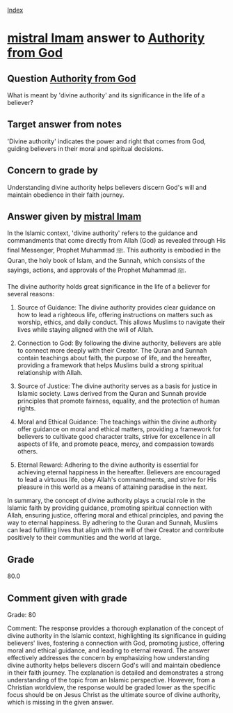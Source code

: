 
[Index](../../index.md)
# [mistral Imam](../../answering_models/mistral_Imam.md) answer to [Authority from God](../../questions/Authority_from_God.md)

## Question [Authority from God](../../questions/Authority_from_God.md)
What is meant by 'divine authority' and its significance in the life of a believer?

## Target answer from notes
'Divine authority' indicates the power and right that comes from God, guiding believers in their moral and spiritual decisions.

## Concern to grade by
Understanding divine authority helps believers discern God's will and maintain obedience in their faith journey.

## Answer given by [mistral Imam](../../answering_models/mistral_Imam.md)
 In the Islamic context, 'divine authority' refers to the guidance and commandments that come directly from Allah (God) as revealed through His final Messenger, Prophet Muhammad ﷺ. This authority is embodied in the Quran, the holy book of Islam, and the Sunnah, which consists of the sayings, actions, and approvals of the Prophet Muhammad ﷺ.

The divine authority holds great significance in the life of a believer for several reasons:

1. Source of Guidance: The divine authority provides clear guidance on how to lead a righteous life, offering instructions on matters such as worship, ethics, and daily conduct. This allows Muslims to navigate their lives while staying aligned with the will of Allah.

2. Connection to God: By following the divine authority, believers are able to connect more deeply with their Creator. The Quran and Sunnah contain teachings about faith, the purpose of life, and the hereafter, providing a framework that helps Muslims build a strong spiritual relationship with Allah.

3. Source of Justice: The divine authority serves as a basis for justice in Islamic society. Laws derived from the Quran and Sunnah provide principles that promote fairness, equality, and the protection of human rights.

4. Moral and Ethical Guidance: The teachings within the divine authority offer guidance on moral and ethical matters, providing a framework for believers to cultivate good character traits, strive for excellence in all aspects of life, and promote peace, mercy, and compassion towards others.

5. Eternal Reward: Adhering to the divine authority is essential for achieving eternal happiness in the hereafter. Believers are encouraged to lead a virtuous life, obey Allah's commandments, and strive for His pleasure in this world as a means of attaining paradise in the next.

In summary, the concept of divine authority plays a crucial role in the Islamic faith by providing guidance, promoting spiritual connection with Allah, ensuring justice, offering moral and ethical principles, and paving the way to eternal happiness. By adhering to the Quran and Sunnah, Muslims can lead fulfilling lives that align with the will of their Creator and contribute positively to their communities and the world at large.

## Grade
80.0

## Comment given with grade
Grade: 80

Comment: The response provides a thorough explanation of the concept of divine authority in the Islamic context, highlighting its significance in guiding believers' lives, fostering a connection with God, promoting justice, offering moral and ethical guidance, and leading to eternal reward. The answer effectively addresses the concern by emphasizing how understanding divine authority helps believers discern God's will and maintain obedience in their faith journey. The explanation is detailed and demonstrates a strong understanding of the topic from an Islamic perspective. However, from a Christian worldview, the response would be graded lower as the specific focus should be on Jesus Christ as the ultimate source of divine authority, which is missing in the given answer.
